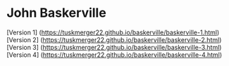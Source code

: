 # John Baskerville
 
 [Version 1] (https://tuskmerger22.github.io/baskerville/baskerville-1.html)
 [Version 2] (https://tuskmerger22.github.io/baskerville/baskerville-2.html)
 [Version 3] (https://tuskmerger22.github.io/baskerville/baskerville-3.html)
 [Version 4] (https://tuskmerger22.github.io/baskerville/baskerville-4.html)